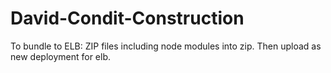 # David-Condit-Construction

To bundle to ELB: 
ZIP files including node modules into zip.  Then upload as new deployment for elb.
